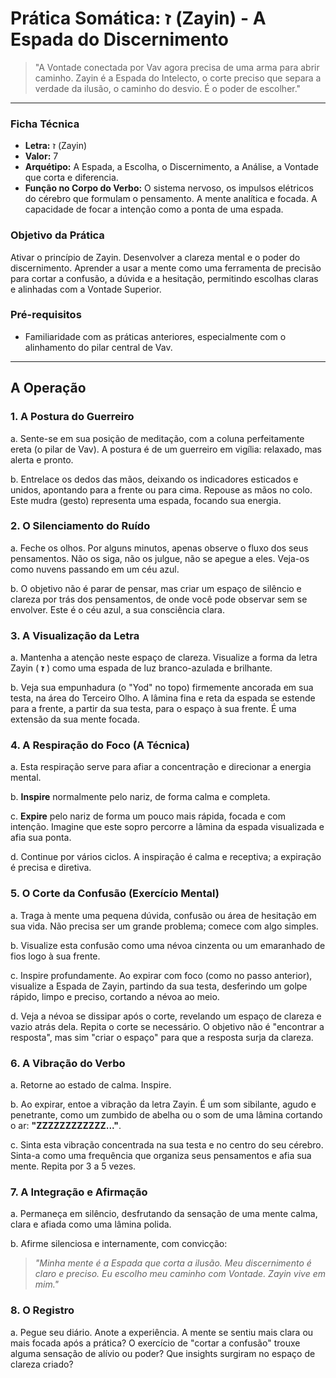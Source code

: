 # Prática Somática: ז (Zayin) - A Espada do Discernimento

> "A Vontade conectada por Vav agora precisa de uma arma para abrir caminho. Zayin é a Espada do Intelecto, o corte preciso que separa a verdade da ilusão, o caminho do desvio. É o poder de escolher."

---

### Ficha Técnica

* **Letra:** ז (Zayin)
* **Valor:** 7
* **Arquétipo:** A Espada, a Escolha, o Discernimento, a Análise, a Vontade que corta e diferencia.
* **Função no Corpo do Verbo:** O sistema nervoso, os impulsos elétricos do cérebro que formulam o pensamento. A mente analítica e focada. A capacidade de focar a intenção como a ponta de uma espada.

### Objetivo da Prática

Ativar o princípio de Zayin. Desenvolver a clareza mental e o poder do discernimento. Aprender a usar a mente como uma ferramenta de precisão para cortar a confusão, a dúvida e a hesitação, permitindo escolhas claras e alinhadas com a Vontade Superior.

### Pré-requisitos

* Familiaridade com as práticas anteriores, especialmente com o alinhamento do pilar central de Vav.

---

## A Operação

### 1. A Postura do Guerreiro

a. Sente-se em sua posição de meditação, com a coluna perfeitamente ereta (o pilar de Vav). A postura é de um guerreiro em vigília: relaxado, mas alerta e pronto.

b. Entrelace os dedos das mãos, deixando os indicadores esticados e unidos, apontando para a frente ou para cima. Repouse as mãos no colo. Este mudra (gesto) representa uma espada, focando sua energia.

### 2. O Silenciamento do Ruído

a. Feche os olhos. Por alguns minutos, apenas observe o fluxo dos seus pensamentos. Não os siga, não os julgue, não se apegue a eles. Veja-os como nuvens passando em um céu azul.

b. O objetivo não é parar de pensar, mas criar um espaço de silêncio e clareza por trás dos pensamentos, de onde você pode observar sem se envolver. Este é o céu azul, a sua consciência clara.

### 3. A Visualização da Letra

a. Mantenha a atenção neste espaço de clareza. Visualize a forma da letra Zayin ( **ז** ) como uma espada de luz branco-azulada e brilhante.

b. Veja sua empunhadura (o "Yod" no topo) firmemente ancorada em sua testa, na área do Terceiro Olho. A lâmina fina e reta da espada se estende para a frente, a partir da sua testa, para o espaço à sua frente. É uma extensão da sua mente focada.

### 4. A Respiração do Foco (A Técnica)

a. Esta respiração serve para afiar a concentração e direcionar a energia mental.

b. **Inspire** normalmente pelo nariz, de forma calma e completa.

c. **Expire** pelo nariz de forma um pouco mais rápida, focada e com intenção. Imagine que este sopro percorre a lâmina da espada visualizada e afia sua ponta.

d. Continue por vários ciclos. A inspiração é calma e receptiva; a expiração é precisa e diretiva.

### 5. O Corte da Confusão (Exercício Mental)

a. Traga à mente uma pequena dúvida, confusão ou área de hesitação em sua vida. Não precisa ser um grande problema; comece com algo simples.

b. Visualize esta confusão como uma névoa cinzenta ou um emaranhado de fios logo à sua frente.

c. Inspire profundamente. Ao expirar com foco (como no passo anterior), visualize a Espada de Zayin, partindo da sua testa, desferindo um golpe rápido, limpo e preciso, cortando a névoa ao meio.

d. Veja a névoa se dissipar após o corte, revelando um espaço de clareza e vazio atrás dela. Repita o corte se necessário. O objetivo não é "encontrar a resposta", mas sim "criar o espaço" para que a resposta surja da clareza.

### 6. A Vibração do Verbo

a. Retorne ao estado de calma. Inspire.

b. Ao expirar, entoe a vibração da letra Zayin. É um som sibilante, agudo e penetrante, como um zumbido de abelha ou o som de uma lâmina cortando o ar: **"ZZZZZZZZZZZZ..."**.

c. Sinta esta vibração concentrada na sua testa e no centro do seu cérebro. Sinta-a como uma frequência que organiza seus pensamentos e afia sua mente. Repita por 3 a 5 vezes.

### 7. A Integração e Afirmação

a. Permaneça em silêncio, desfrutando da sensação de uma mente calma, clara e afiada como uma lâmina polida.

b. Afirme silenciosa e internamente, com convicção:

> *"Minha mente é a Espada que corta a ilusão. Meu discernimento é claro e preciso. Eu escolho meu caminho com Vontade. Zayin vive em mim."*

### 8. O Registro

a. Pegue seu diário. Anote a experiência. A mente se sentiu mais clara ou mais focada após a prática? O exercício de "cortar a confusão" trouxe alguma sensação de alívio ou poder? Que insights surgiram no espaço de clareza criado?
